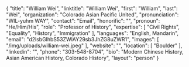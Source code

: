 {
  "title": "William Wei",
  "linktitle": "William Wei",
  "first": "William",
  "last": "Wei",
  "organization": "Colorado Asian Pacific United",
  "pronunciation": "WIL-yuhm WAY",
  "contact": "Email",
  "honorific": "",
  "pronoun": "He/Him/His",
  "role": "Professor of History",
  "expertise": [
    "Civil Rights",
    "Equality",
    "History",
    "Immigration"
  ],
  "languages": "English, Mandarin",
  "email": "d2lsbGlhbS53ZWlAY29sb3JhZG8uZWR1",
  "images": [
    "/img/uploads/william-wei.jpeg"
  ],
  "website": "",
  "location": [
    "Boulder"
  ],
  "linkedin": "",
  "phone": "303-548-8704",
  "bio": "Modern Chinese History, Asian American History, Colorado History",
  "layout": "person"
}